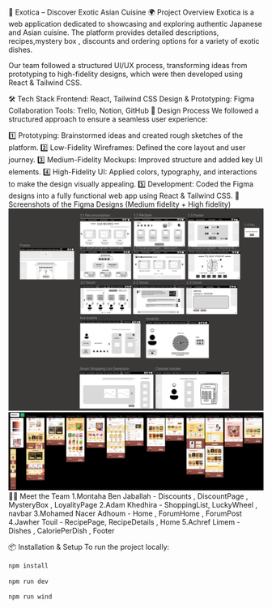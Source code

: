 🍣 Exotica – Discover Exotic Asian Cuisine
🌍 Project Overview
Exotica is a web application dedicated to showcasing and exploring authentic Japanese and Asian cuisine. The platform provides detailed descriptions, recipes,mystery box , discounts and ordering options for a variety of exotic dishes.

Our team followed a structured UI/UX process, transforming ideas from prototyping to high-fidelity designs, which were then developed using React & Tailwind CSS.

🛠️ Tech Stack
Frontend: React, Tailwind CSS
Design & Prototyping: Figma
Collaboration Tools: Trello, Notion, GitHub
🎨 Design Process
We followed a structured approach to ensure a seamless user experience:

1️⃣ Prototyping: Brainstormed ideas and created rough sketches of the platform.
2️⃣ Low-Fidelity Wireframes: Defined the core layout and user journey.
3️⃣ Medium-Fidelity Mockups: Improved structure and added key UI elements.
4️⃣ High-Fidelity UI: Applied colors, typography, and interactions to make the design visually appealing.
5️⃣ Development: Coded the Figma designs into a fully functional web app using React & Tailwind CSS.
📸 Screenshots of the Figma Designs (Medium fidelity + High fidelity)
![Medium Fidelity](public/medium_fidelity.png)
![Medium Fidelity](public/high_fidelity.png)
👨‍🍳 Meet the Team
1.Montaha Ben Jaballah - Discounts , DiscountPage , MysteryBox , LoyalityPage
2.Adam Khedhira - ShoppingList, LuckyWheel , navbar
3.Mohamed Nacer Adhoum - Home , ForumHome , ForumPost
4.Jawher Touil - RecipePage, RecipeDetails , Home
5.Achref Limem - Dishes , CaloriePerDish , Footer

📦 Installation & Setup
To run the project locally:
```bash
npm install
```
```bash
npm run dev
```
```bash
npm run wind
```
